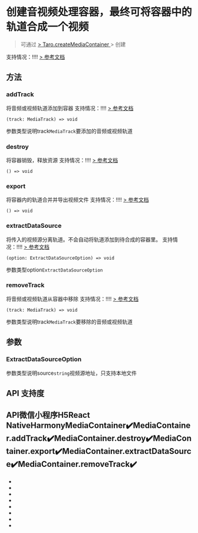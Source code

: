 # 创建音视频处理容器，最终可将容器中的轨道合成一个视频
> 可通过
[> Taro.createMediaContainer
](createMediaContainer.html)> 创建

支持情况：!!!!
[> 参考文档
](https://developers.weixin.qq.com/miniprogram/dev/api/media/video-processing/MediaContainer.html)
## 方法[​](MediaContainer.html#方法)
### addTrack[​](MediaContainer.html#addtrack)
将音频或视频轨道添加到容器
支持情况：!!!!
[> 参考文档
](https://developers.weixin.qq.com/miniprogram/dev/api/media/video-processing/MediaContainer.addTrack.html)
```tsx
(track: MediaTrack) => void
```
参数类型说明track`MediaTrack`要添加的音频或视频轨道
### destroy[​](MediaContainer.html#destroy)
将容器销毁，释放资源
支持情况：!!!!
[> 参考文档
](https://developers.weixin.qq.com/miniprogram/dev/api/media/video-processing/MediaContainer.destroy.html)
```tsx
() => void
```

### export[​](MediaContainer.html#export)
将容器内的轨道合并并导出视频文件
支持情况：!!!!
[> 参考文档
](https://developers.weixin.qq.com/miniprogram/dev/api/media/video-processing/MediaContainer.export.html)
```tsx
() => void
```

### extractDataSource[​](MediaContainer.html#extractdatasource)
将传入的视频源分离轨道。不会自动将轨道添加到待合成的容器里。
支持情况：!!!!
[> 参考文档
](https://developers.weixin.qq.com/miniprogram/dev/api/media/video-processing/MediaContainer.extractDataSource.html)
```tsx
(option: ExtractDataSourceOption) => void
```
参数类型option`ExtractDataSourceOption`
### removeTrack[​](MediaContainer.html#removetrack)
将音频或视频轨道从容器中移除
支持情况：!!!!
[> 参考文档
](https://developers.weixin.qq.com/miniprogram/dev/api/media/video-processing/MediaContainer.removeTrack.html)
```tsx
(track: MediaTrack) => void
```
参数类型说明track`MediaTrack`要移除的音频或视频轨道
## 参数[​](MediaContainer.html#参数)
### ExtractDataSourceOption[​](MediaContainer.html#extractdatasourceoption)
参数类型说明source`string`视频源地址，只支持本地文件
## API 支持度[​](MediaContainer.html#api-支持度)
API微信小程序H5React NativeHarmonyMediaContainer✔️MediaContainer.addTrack✔️MediaContainer.destroy✔️MediaContainer.export✔️MediaContainer.extractDataSource✔️MediaContainer.removeTrack✔️
- 

- 
- 
- 
- 
- 

- 

- 

-
